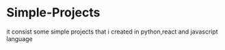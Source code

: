 # Simple-Projects
it consist  some simple projects that i created in python,react and javascript language
